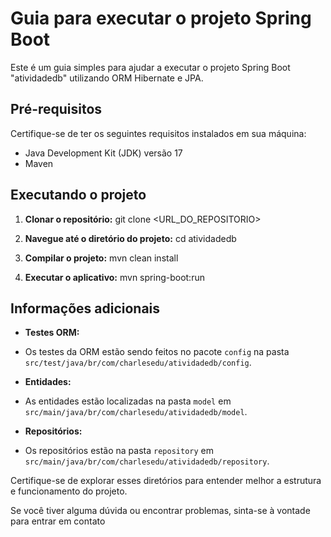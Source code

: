 # Guia para executar o projeto Spring Boot

Este é um guia simples para ajudar a executar o projeto Spring Boot "atividadedb" utilizando ORM Hibernate e JPA.

## Pré-requisitos
Certifique-se de ter os seguintes requisitos instalados em sua máquina:

- Java Development Kit (JDK) versão 17
- Maven

## Executando o projeto

1. **Clonar o repositório:**
git clone <URL_DO_REPOSITORIO>


2. **Navegue até o diretório do projeto:**
cd atividadedb

3. **Compilar o projeto:**
mvn clean install

4. **Executar o aplicativo:**
mvn spring-boot:run

## Informações adicionais

- **Testes ORM:**
- Os testes da ORM estão sendo feitos no pacote `config` na pasta `src/test/java/br/com/charlesedu/atividadedb/config`.

- **Entidades:**
- As entidades estão localizadas na pasta `model` em `src/main/java/br/com/charlesedu/atividadedb/model`.

- **Repositórios:**
- Os repositórios estão na pasta `repository` em `src/main/java/br/com/charlesedu/atividadedb/repository`.

Certifique-se de explorar esses diretórios para entender melhor a estrutura e funcionamento do projeto.

Se você tiver alguma dúvida ou encontrar problemas, sinta-se à vontade para entrar em contato